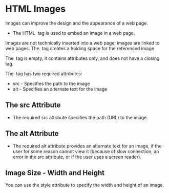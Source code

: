 # HTML Images
Images can improve the design and the appearance of a web page.
* The HTML <img> tag is used to embed an image in a web page.

Images are not technically inserted into a web page; images are linked to web pages. The <img> tag creates a holding space for the referenced image.

The <img> tag is empty, it contains attributes only, and does not have a closing tag.

The <img> tag has two required attributes:

* src - Specifies the path to the image
* alt - Specifies an alternate text for the image

## The src Attribute
* The required src attribute specifies the path (URL) to the image.
## The alt Attribute
* The required alt attribute provides an alternate text for an image, if the user for some reason cannot view it (because of slow connection, an error in the src attribute, or if the user uses a screen reader).
## Image Size - Width and Height
You can use the style attribute to specify the width and height of an image.

